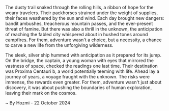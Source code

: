
The dusty trail snaked through the rolling hills, a ribbon of hope for the weary travelers. Their packhorses strained under the weight of supplies, their faces weathered by the sun and wind. Each day brought new dangers: bandit ambushes, treacherous mountain passes, and the ever-present threat of famine. But there was also a thrill in the unknown, the anticipation of reaching the fabled city whispered about in hushed tones around campfires. For them, adventure wasn't a choice, but a necessity, a chance to carve a new life from the unforgiving wilderness.

The sleek, silver ship hummed with anticipation as it prepared for its jump. On the bridge, the captain, a young woman with eyes that mirrored the vastness of space, checked the readings one last time. Their destination was Proxima Centauri b, a world potentially teeming with life. Ahead lay a journey of years, a voyage fraught with the unknown. The risks were immense, the rewards even greater. For them, adventure wasn't just about discovery, it was about pushing the boundaries of human exploration, leaving their mark on the cosmos. 

~ By Hozmi - 22 October 2024
